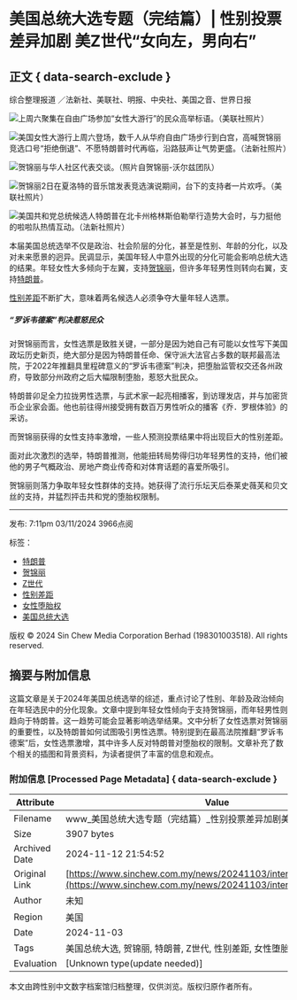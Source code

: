 # 美国总统大选专题（完结篇）| 性别投票差异加剧 美Z世代“女向左，男向右”

## 正文 { data-search-exclude }


综合整理报道 ／法新社、美联社、明报、中央社、美国之音、世界日报

![上周六聚集在自由广场参加“女性大游行”的民众高举标语。（美联社照片）](https://www.sinchew.com.my/wp-content/uploads/2024/11/efbc88e7be8ee59bbde680bbe7bb9fe98089e4b8bee4b893e9a298-e7acace4ba94e7af87e5ae8ce7bb93e7be8eze4b896e4bba3e680a7e588abe68a95e7a5a8-3.jpg)

![美国女性大游行上周六登场，数千人从华府自由广场步行到白宫，高喊贺锦丽竞选口号“拒绝倒退”、不愿特朗普时代再临，沿路鼓声让气势更盛。（法新社照片）](https://www.sinchew.com.my/wp-content/uploads/2024/11/efbc88e7be8ee59bbde680bbe7bb9fe98089e4b8bee4b893e9a298-e7acace4ba94e7af87e5ae8ce7bb93e7be8eze4b896e4bba3e680a7e588abe68a95e7a5a8-2.jpg)

![贺锦丽与华人社区代表交谈。（照片自贺锦丽-沃尔兹团队）](https://www.sinchew.com.my/wp-content/uploads/2024/11/efbc88e7be8ee59bbde680bbe7bb9fe98089e4b8bee4b893e9a298-e7acace4ba94e7af87e5ae8ce7bb93e7be8eze4b896e4bba3e680a7e588abe68a95e7a5a8-5.jpg)

![贺锦丽2日在夏洛特的音乐馆发表竞选演说期间，台下的支持者一片欢呼。（美联社照片）](https://www.sinchew.com.my/wp-content/uploads/2024/11/efbc88e7be8ee59bbde680bbe7bb9fe98089e4b8bee4b893e9a298-e7acace4ba94e7af87e5ae8ce7bb93e7be8eze4b896e4bba3e680a7e588abe68a95e7a5a8-4.jpg)

![美国共和党总统候选人特朗普在北卡州格林斯伯勒举行造势大会时，与力挺他的啦啦队热情互动。（法新社照片）](https://www.sinchew.com.my/wp-content/uploads/2024/11/efbc88e7be8ee59bbde680bbe7bb9fe98089e4b8bee4b893e9a298-e7acace4ba94e7af87e5ae8ce7bb93e7be8eze4b896e4bba3e680a7e588abe68a95e7a5a8-1.jpg)

本届美国总统选举不仅是政治、社会阶层的分化，甚至是性别、年龄的分化，以及对未来愿景的迥异。民调显示，美国年轻人中意外出现的分化可能会影响总统大选的结果。年轻女性大多倾向于左翼，支持[贺锦丽](/tag/%e8%b4%ba%e9%94%a6%e4%b8%bd/)，但许多年轻男性则转向右翼，支持[特朗普](/tag/%e7%89%b9%e6%9c%97%e6%99%ae/)。

[性别差距](/tag/%e6%80%a7%e5%88%ab%e5%b7%ae%e8%b7%9d/)不断扩大，意味着两名候选人必须争夺大量年轻人选票。

##### “罗诉韦德案”判决惹怒民众

对贺锦丽而言，女性选票是致胜关键，一部分是因为她自己有可能以女性写下美国政坛历史新页，绝大部分是因为特朗普任命、保守派大法官占多数的联邦最高法院，于2022年推翻具里程碑意义的“罗诉韦德案”判决，把堕胎监管权交还各州政府，导致部分州政府之后大幅限制堕胎，惹怒大批民众。

特朗普卯足全力拉拢男性选票，与武术家一起亮相播客，到访理发店，并与加密货币企业家会面。他也前往得州接受拥有数百万男性听众的播客《乔．罗根体验》的采访。

而贺锦丽获得的女性支持率激增，一些人预测投票结果中将出现巨大的性别差距。

面对此次激烈的选举，特朗普推测，他能扭转局势得归功年轻男性的支持，他们被他的男子气概政治、房地产商业传奇和对体育话题的喜爱所吸引。

贺锦丽则落力争取年轻女性群体的支持。她获得了流行乐坛天后泰莱史薇芙和贝文丝的支持，并猛烈抨击共和党的堕胎权限制。

---
发布: 7:11pm 03/11/2024 3966点阅

标签：  
- [特朗普](/tag/特朗普)  
- [贺锦丽](/tag/贺锦丽)  
- [Z世代](/tag/z世代)  
- [性别差距](/tag/性别差距/)  
- [女性堕胎权](/tag/女性堕胎权/)  
- [美国总统大选](/tag/美国总统大选/)  

版权 © 2024 Sin Chew Media Corporation Berhad (198301003518). All rights reserved.

## 摘要与附加信息

<!-- tcd_abstract -->
这篇文章是关于2024年美国总统选举的综述，重点讨论了性别、年龄及政治倾向在年轻选民中的分化现象。文章中提到年轻女性倾向于支持贺锦丽，而年轻男性则趋向于特朗普。这一趋势可能会显著影响选举结果。文中分析了女性选票对贺锦丽的重要性，以及特朗普如何试图吸引男性选票。特别提到在最高法院推翻“罗诉韦德案”后，女性选票激增，其中许多人反对特朗普对堕胎权的限制。文章补充了数个相关的插图和背景资料，为读者提供了丰富的信息和观点。
<!-- tcd_abstract_end -->

### 附加信息 [Processed Page Metadata] { data-search-exclude }

| Attribute       | Value                                  |
|-----------------|----------------------------------------|
| Filename        | www_美国总统大选专题（完结篇）_性别投票差异加剧美Z世代“女向左.md                             |
| Size            | 3907 bytes                           |
| Archived Date   | 2024-11-12 21:54:52                             |
| Original Link   | [https://www.sinchew.com.my/news/20241103/international/6045179](https://www.sinchew.com.my/news/20241103/international/6045179)                       |
| Author          | 未知                               |
| Region          | 美国                               |
| Date            | 2024-11-03                                 |
| Tags            | 美国总统大选, 贺锦丽, 特朗普, Z世代, 性别差距, 女性堕胎权                                 |
| Evaluation            | [Unknown type(update needed)]                                 |
<!-- tcd_table_end -->

本文由跨性别中文数字档案馆归档整理，仅供浏览。版权归原作者所有。
